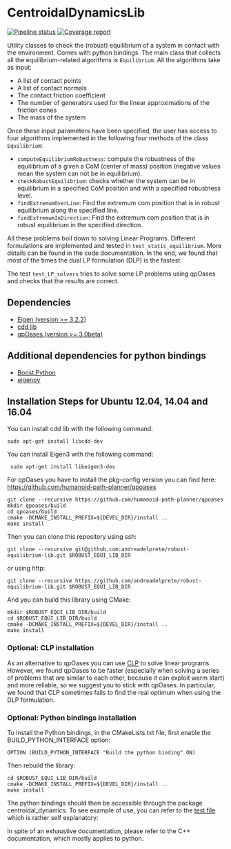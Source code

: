 # CentroidalDynamicsLib

[![Pipeline status](https://gepgitlab.laas.fr/humanoid-path-planner/hpp-centroidal-dynamics/badges/master/pipeline.svg)](https://gepgitlab.laas.fr/humanoid-path-planner/hpp-centroidal-dynamics/commits/master)
[![Coverage report](https://gepgitlab.laas.fr/humanoid-path-planner/hpp-centroidal-dynamics/badges/master/coverage.svg?job=doc-coverage)](http://projects.laas.fr/gepetto/doc/humanoid-path-planner/hpp-centroidal-dynamics/master/coverage/)

Utility classes to check the (robust) equilibrium of a system in contact with the environment. Comes with python bindings.
The main class that collects all the equilibrium-related algorithms is ```Equilibrium```.
All the algorithms take as input:
* A list of contact points
* A list of contact normals
* The contact friction coefficient
* The number of generators used for the linear approximations of the friction cones
* The mass of the system

Once these input parameters have been specified, the user has access to four algorithms implemented in the following four methods of the class ```Equilibrium```:
* ```computeEquilibriumRobustness```: compute the robustness of the equilibrium of a given a CoM (center of mass) position (negative values mean the system can not be in equilibrium).
* ```checkRobustEquilibrium```: checks whether the system can be in equilibrium in a specified CoM position and with a specified robustness level.
* ```findExtremumOverLine```: Find the extremum com position that is in robust equilibrium along the specified line.
* ```findExtremumInDirection```: Find the extremum com position that is in robust equilibrium in the specified direction.

All these problems boil down to solving Linear Programs.
Different formulations are implemented and tested in ```test_static_equilibrium```.
More details can be found in the code documentation.
In the end, we found that most of the times the dual LP formulation (DLP) is the fastest.

The test ```test_LP_solvers``` tries to solve some LP problems using qpOases and checks that the results are correct.

## Dependencies
* [Eigen (version >= 3.2.2)](http://eigen.tuxfamily.org/index.php?title=Main_Page)
* [cdd lib](https://www.inf.ethz.ch/personal/fukudak/cdd_home/)
* [qpOases (version >= 3.0beta)](https://projects.coin-or.org/qpOASES)

## Additional dependencies for python bindings
* [Boost.Python](http://www.boost.org/doc/libs/1_63_0/libs/python/doc/html/index.html)
* [eigenpy](https://github.com/stack-of-tasks/eigenpy)

## Installation Steps for Ubuntu 12.04, 14.04 and 16.04
You can install cdd lib with the following command:
```
sudo apt-get install libcdd-dev
```
You can install Eigen3 with the following command:
```
 sudo apt-get install libeigen3-dev
```
For qpOases you have to install the pkg-config version you can find here: https://github.com/humanoid-path-planner/qpoases
```
git clone --recursive https://github.com/humanoid-path-planner/qpoases
mkdir qpoases/build
cd qpoases/build
cmake -DCMAKE_INSTALL_PREFIX=${DEVEL_DIR}/install ..
make install
```
Then you can clone this repository using ssh:
```
git clone --recursive git@github.com:andreadelprete/robust-equilibrium-lib.git $ROBUST_EQUI_LIB_DIR
```
or using http:
```
git clone --recursive https://github.com/andreadelprete/robust-equilibrium-lib.git $ROBUST_EQUI_LIB_DIR
```
And you can build this library using CMake:
```
mkdir $ROBUST_EQUI_LIB_DIR/build
cd $ROBUST_EQUI_LIB_DIR/build
cmake -DCMAKE_INSTALL_PREFIX=${DEVEL_DIR}/install ..
make install
```

### Optional: CLP installation
As an alternative to qpOases you can use [CLP](https://projects.coin-or.org/Clp) to solve linear programs.
However, we found qpOases to be faster (especially when solving a series of problems that are similar to each other,
because it can exploit warm start) and more reliable, so we suggest you to stick with qpOases.
In particular, we found that CLP sometimes fails to find the real optimum when using the DLP formulation.

### Optional: Python bindings installation
To install the Python bindings, in the CMakeLists.txt file, first enable the BUILD_PYTHON_INTERFACE option:
```
OPTION (BUILD_PYTHON_INTERFACE "Build the python binding" ON)
```

Then rebuild the library:
```
cd $ROBUST_EQUI_LIB_DIR/build
cmake -DCMAKE_INSTALL_PREFIX=${DEVEL_DIR}/install ..
make install
```
The python bindings should then be accessible through the package centroidal_dynamics.
To see example of use, you can refer to the [test file](https://github.com/stonneau/centroidal-dynamics-lib/blob/master/python/test/binding_tests.py)
which is rather self explanatory:

In spite of an exhaustive documentation, please refer to the C++ documentation, which mostly applies
to python.
